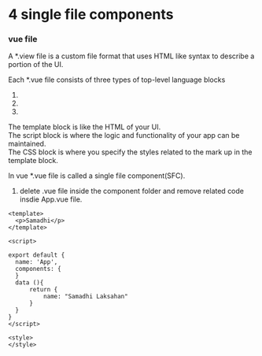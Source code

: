 # 4 single file components    

### vue file    
A *.view file is a custom file format that uses HTML like syntax to describe a portion of the UI.    

Each *.vue file consists of three types of top-level language blocks   
1. <template></template>    
2. <script></script>
3. <style></style>

The template block is like the HTML of your UI.    
The script block is where the logic and functionality of your app can be maintained.    
The CSS block is where you specify the styles related to the mark up in the template block.    

In vue *.vue file is called a single file component(SFC).    

1. delete .vue file inside the component folder and remove related code insdie App.vue file.    

```vue 
<template>
  <p>Samadhi</p>
</template>

<script>

export default {
  name: 'App',
  components: {
  }
  data (){
      return {
          name: "Samadhi Laksahan"
      }
  }
}
</script>

<style>
</style>
```
